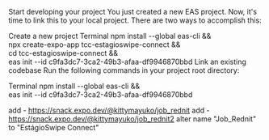 Start developing your project
You just created a new EAS project. Now, it's time to link this to your local project. There are two ways to accomplish this:

Create a new project
Terminal
npm install --global eas-cli && \
npx create-expo-app tcc-estagioswipe-connect && \
cd tcc-estagioswipe-connect && \
eas init --id c9fa3dc7-3ca2-49b3-afaa-df9946870bbd
Link an existing codebase
Run the following commands in your project root directory:

Terminal
npm install --global eas-cli && \
eas init --id c9fa3dc7-3ca2-49b3-afaa-df9946870bbd

add - https://snack.expo.dev/@kittymayuko/job_rednit
add - https://snack.expo.dev/@kittymayuko/job_rednit2
alter name "Job_Rednit" to "EstágioSwipe Connect"
